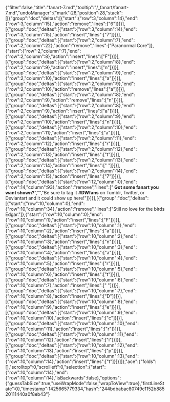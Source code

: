 {"filter":false,"title":"fanart-7.md","tooltip":"/_fanart/fanart-7.md","undoManager":{"mark":28,"position":28,"stack":[[{"group":"doc","deltas":[{"start":{"row":3,"column":14},"end":{"row":3,"column":15},"action":"remove","lines":["6"]}]}],[{"group":"doc","deltas":[{"start":{"row":3,"column":14},"end":{"row":3,"column":15},"action":"insert","lines":["7"]}]}],[{"group":"doc","deltas":[{"start":{"row":2,"column":7},"end":{"row":2,"column":22},"action":"remove","lines":["Paranormal Core"]},{"start":{"row":2,"column":7},"end":{"row":2,"column":8},"action":"insert","lines":["F"]}]}],[{"group":"doc","deltas":[{"start":{"row":2,"column":8},"end":{"row":2,"column":9},"action":"insert","lines":["n"]}]}],[{"group":"doc","deltas":[{"start":{"row":2,"column":9},"end":{"row":2,"column":10},"action":"insert","lines":["a"]}]}],[{"group":"doc","deltas":[{"start":{"row":2,"column":9},"end":{"row":2,"column":10},"action":"remove","lines":["a"]}]}],[{"group":"doc","deltas":[{"start":{"row":2,"column":8},"end":{"row":2,"column":9},"action":"remove","lines":["n"]}]}],[{"group":"doc","deltas":[{"start":{"row":2,"column":8},"end":{"row":2,"column":9},"action":"insert","lines":["a"]}]}],[{"group":"doc","deltas":[{"start":{"row":2,"column":9},"end":{"row":2,"column":10},"action":"insert","lines":["n"]}]}],[{"group":"doc","deltas":[{"start":{"row":2,"column":10},"end":{"row":2,"column":11},"action":"insert","lines":["a"]}]}],[{"group":"doc","deltas":[{"start":{"row":2,"column":11},"end":{"row":2,"column":12},"action":"insert","lines":["r"]}]}],[{"group":"doc","deltas":[{"start":{"row":2,"column":12},"end":{"row":2,"column":13},"action":"insert","lines":["t"]}]}],[{"group":"doc","deltas":[{"start":{"row":2,"column":13},"end":{"row":2,"column":14},"action":"insert","lines":[" "]}]}],[{"group":"doc","deltas":[{"start":{"row":2,"column":14},"end":{"row":2,"column":15},"action":"insert","lines":["7"]}]}],[{"group":"doc","deltas":[{"start":{"row":12,"column":0},"end":{"row":14,"column":93},"action":"remove","lines":["<b> Got some fanart you want shown?</b>","","Be sure to tag it <b>#DWfans</b> on Tumblr, Twitter, or Deviantart and it could show up here!"]}]}],[{"group":"doc","deltas":[{"start":{"row":10,"column":0},"end":{"row":10,"column":34},"action":"remove","lines":["Still no love for the birds Edgar."]},{"start":{"row":10,"column":0},"end":{"row":10,"column":1},"action":"insert","lines":["F"]}]}],[{"group":"doc","deltas":[{"start":{"row":10,"column":1},"end":{"row":10,"column":2},"action":"insert","lines":["a"]}]}],[{"group":"doc","deltas":[{"start":{"row":10,"column":2},"end":{"row":10,"column":3},"action":"insert","lines":["n"]}]}],[{"group":"doc","deltas":[{"start":{"row":10,"column":3},"end":{"row":10,"column":4},"action":"insert","lines":["a"]}]}],[{"group":"doc","deltas":[{"start":{"row":10,"column":4},"end":{"row":10,"column":5},"action":"insert","lines":["r"]}]}],[{"group":"doc","deltas":[{"start":{"row":10,"column":5},"end":{"row":10,"column":6},"action":"insert","lines":["t"]}]}],[{"group":"doc","deltas":[{"start":{"row":10,"column":6},"end":{"row":10,"column":7},"action":"insert","lines":[" "]}]}],[{"group":"doc","deltas":[{"start":{"row":10,"column":7},"end":{"row":10,"column":8},"action":"insert","lines":["D"]}]}],[{"group":"doc","deltas":[{"start":{"row":10,"column":8},"end":{"row":10,"column":9},"action":"insert","lines":["e"]}]}],[{"group":"doc","deltas":[{"start":{"row":10,"column":9},"end":{"row":10,"column":10},"action":"insert","lines":["c"]}]}],[{"group":"doc","deltas":[{"start":{"row":10,"column":10},"end":{"row":10,"column":11},"action":"insert","lines":["r"]}]}],[{"group":"doc","deltas":[{"start":{"row":10,"column":11},"end":{"row":10,"column":12},"action":"insert","lines":["i"]}]}],[{"group":"doc","deltas":[{"start":{"row":10,"column":12},"end":{"row":10,"column":13},"action":"insert","lines":["p"]}]}],[{"group":"doc","deltas":[{"start":{"row":10,"column":13},"end":{"row":10,"column":14},"action":"insert","lines":["t"]}]}]]},"ace":{"folds":[],"scrolltop":0,"scrollleft":0,"selection":{"start":{"row":10,"column":14},"end":{"row":10,"column":14},"isBackwards":false},"options":{"guessTabSize":true,"useWrapMode":false,"wrapToView":true},"firstLineState":0},"timestamp":1425665779334,"hash":"244bdbabac80749c1152b88520111440a0f8eb43"}